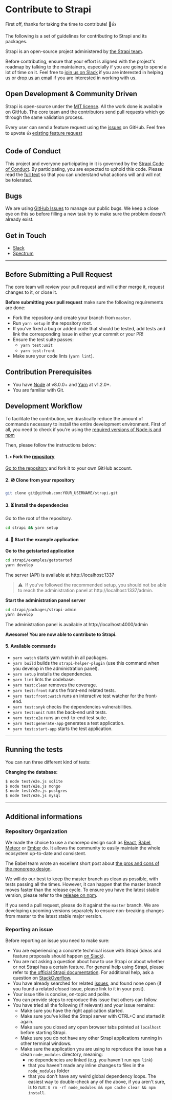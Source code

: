 # Contribute to Strapi

First off, thanks for taking the time to contribute! 🎉👍

The following is a set of guidelines for contributing to Strapi and its packages.

Strapi is an open-source project administered by [the Strapi team](https://strapi.io/company).

Before contributing, ensure that your effort is aligned with the project's roadmap by talking to the maintainers, especially if you are going to spend a lot of time on it. Feel free to [join us on Slack](http://slack.strapi.io) if you are interested in helping us or [drop us an email](mailto:hi@strapi.io) if you are interested in working with us.

## Open Development & Community Driven

Strapi is open-source under the [MIT license](https://github.com/strapi/strapi/blob/master/LICENSE.md). All the work done is available on GitHub.
The core team and the contributors send pull requests which go through the same validation process.

Every user can send a feature request using the [issues](https://github.com/strapi/strapi/issues/new?template=FEATURE_REQUEST.md) on GitHub. Feel free to upvote 👍 [existing feature request](https://portal.productboard.com/strapi)

## Code of Conduct

This project and everyone participating in it is governed by the [Strapi Code of Conduct](CODE_OF_CONDUCT.md). By participating, you are expected to uphold this code. Please read the [full text](CODE_OF_CONDUCT.md) so that you can understand what actions will and will not be tolerated.

## Bugs

We are using [GitHub Issues](https://github.com/strapi/strapi/issues) to manage our public bugs. We keep a close eye on this so before filling a new task try to make sure the problem doesn't already exist.

## Get in Touch

- [Slack](https://slack.strapi.io/)
- [Spectrum](https://spectrum.chat/strapi?tab=posts)

---

## Before Submitting a Pull Request

The core team will review your pull request and will either merge it, request changes to it, or close it.

**Before submitting your pull request** make sure the following requirements are done:

- Fork the repository and create your branch from `master`.
- Run `yarn setup` in the repository root.
- If you’ve fixed a bug or added code that should be tested, add tests and link the corresponding issue in either your commit or your PR!
- Ensure the test suite passes:
  - `yarn test:unit`
  - `yarn test:front`
- Make sure your code lints (`yarn lint`).

## Contribution Prerequisites

- You have [Node](https://nodejs.org/en/) at v8.0.0+ and [Yarn](https://yarnpkg.com/en/) at v1.2.0+.
- You are familiar with Git.

## Development Workflow

To facilitate the contribution, we drastically reduce the amount of commands necessary to install the entire development environment. First of all, you need to check if you're using the [required versions of Node.js and npm](https://strapi.io/documentation/3.x.x/getting-started/install-requirements.html)

Then, please follow the instructions below:

#### 1. ▪ Fork the [repository](https://github.com/strapi/strapi)

[Go to the repository](https://github.com/strapi/strapi) and fork it to your own GitHub account.

#### 2. 💿 Clone from your repository

```bash
git clone git@github.com:YOUR_USERNAME/strapi.git
```

#### 3. ⏳ Install the dependencies

Go to the root of the repository.

```bash
cd strapi && yarn setup
```

#### 4. 🚀 Start the example application

**Go to the getstarted application**

```bash
cd strapi/examples/getstarted
yarn develop
```

The server (API) is available at http://localhost:1337

> ⚠️  If you've followed the recommended setup, you should not be able to reach the administration panel at http://localhost:1337/admin.

**Start the administration panel server**

```bash
cd strapi/packages/strapi-admin
yarn develop
```

The administration panel is available at http://localhost:4000/admin

**Awesome! You are now able to contribute to Strapi.**

#### 5. Available commands

- `yarn watch` starts yarn watch in all packages.
- `yarn build` builds the `strapi-helper-plugin` (use this command when you develop in the administration panel).
- `yarn setup` installs the dependencies.
- `yarn lint` lints the codebase.
- `yarn test:clean` removes the coverage.
- `yarn test:front` runs the front-end related tests.
- `yarn test:front:watch` runs an interactive test watcher for the front-end.
- `yarn test:snyk` checks the dependencies vulnerabilities.
- `yarn test:unit` runs the back-end unit tests.
- `yarn test:e2e` runs an end-to-end test suite.
- `yarn test:generate-app` generates a test application.
- `yarn test:start-app` starts the test application.

---

## Running the tests

You can run three different kind of tests:

**Changing the database:**

```bash
$ node test/e2e.js sqlite
$ node test/e2e.js mongo
$ node test/e2e.js postgres
$ node test/e2e.js mysql
```

---

## Additional informations

### Repository Organization

We made the choice to use a monorepo design such as [React](https://github.com/facebook/react/tree/master/packages), [Babel](https://github.com/babel/babel/tree/master/packages), [Meteor](https://github.com/meteor/meteor/tree/devel/packages) or [Ember](https://github.com/emberjs/ember.js/tree/master/packages) do. It allows the community to easily maintain the whole ecosystem up-to-date and consistent.

The Babel team wrote an excellent short post about [the pros and cons of the monorepo design](https://github.com/babel/babel/blob/master/doc/design/monorepo.md).

We will do our best to keep the master branch as clean as possible, with tests passing all the times. However, it can happen that the master branch moves faster than the release cycle. To ensure you have the latest stable version, please refer to the [release on npm](https://www.npmjs.com/package/strapi).

If you send a pull request, please do it against the `master` branch. We are developing upcoming versions separately to ensure non-breaking changes from master to the latest stable major version.

### Reporting an issue

Before reporting an issue you need to make sure:

- You are experiencing a concrete technical issue with Strapi (ideas and feature proposals should happen [on Slack](http://slack.strapi.io)).
- You are not asking a question about how to use Strapi or about whether or not Strapi has a certain feature. For general help using Strapi, please refer to [the official Strapi documentation](http://strapi.io). For additional help, ask a question on [StackOverflow](http://stackoverflow.com/questions/tagged/strapi).
- You have already searched for related [issues](https://github.com/strapi/strapi/issues), and found none open (if you found a related _closed_ issue, please link to it in your post).
- Your issue title is concise, on-topic and polite.
- You can provide steps to reproduce this issue that others can follow.
- You have tried all the following (if relevant) and your issue remains:
  - Make sure you have the right application started.
  - Make sure you've killed the Strapi server with CTRL+C and started it again.
  - Make sure you closed any open browser tabs pointed at `localhost` before starting Strapi.
  - Make sure you do not have any other Strapi applications running in other terminal windows.
  - Make sure the application you are using to reproduce the issue has a clean `node_modules` directory, meaning:
    - no dependencies are linked (e.g. you haven't run `npm link`)
    - that you haven't made any inline changes to files in the `node_modules` folder
    - that you don't have any weird global dependency loops. The easiest way to double-check any of the above, if you aren't sure, is to run: `$ rm -rf node_modules && npm cache clear && npm install`.
